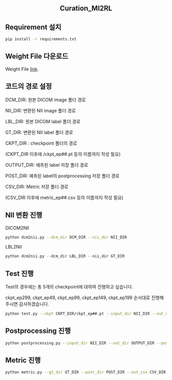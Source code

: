 <h2 align="center"> Curation_MI2RL </h2>

## Requirement 설치

```bash
pip install -r requirements.txt
```

## Weight File 다운로드

Weight File [link](https://drive.google.com/drive/folders/1ijTA32hN52WjRORh7KmdaQ_jrxyDc4qw?usp=sharing).

## 코드의 경로 설정

DCM_DIR: 원본 DICOM image 폴더 경로

NII_DIR: 변환된 NII image 폴더 경로

LBL_DIR:  원본 DICOM label 폴더 경로

GT_DIR: 변환된 NII label 폴더 경로

CKPT_DIR : checkpoint 폴더의 경로

(CKPT_DIR 이후에 /ckpt_ep##.pt 등의 이름까지 작성 필요)

OUTPUT_DIR: 예측된 label 저장 폴더 경로

POST_DIR: 예측된 label의 postprocessing 저장 폴더 경로

CSV_DIR: Metric 저장 폴더 경로

(CSV_DIR 이후에 metric_ep##.csv 등의 이름까지 작성 필요)

## NII 변환 진행

DICOM2NII
```bash
python dcm2nii.py --dcm_dir DCM_DIR --nii_dir NII_DIR
```
LBL2NII
```python
python dcm2nii.py --dcm_dir LBL_DIR --nii_dir GT_DIR
```

## Test 진행

Test의 경우에는 총 5개의 checkpoint에 대하여 진행하고 싶습니다.

ckpt_ep299, ckpt_ep49, ckpt_ep99, ckpt_ep149, ckpt_ep199 순서대로 진행해주시면 감사하겠습니다.

```bash
python test.py --ckpt CKPT_DIR/ckpt_ep##.pt --input_dir NII_DIR --out_dir OUTPUT_DIR
```

## Postprocessing 진행

```bash
python postprocessing.py --input_dir NII_DIR --out_dir OUTPUT_DIR --post_dir POST_DIR --air_ratio 0.30
```

## Metric 진행

```bash
python metric.py --gt_dir GT_DIR --post_dir POST_DIR --out_csv CSV_DIR
```
